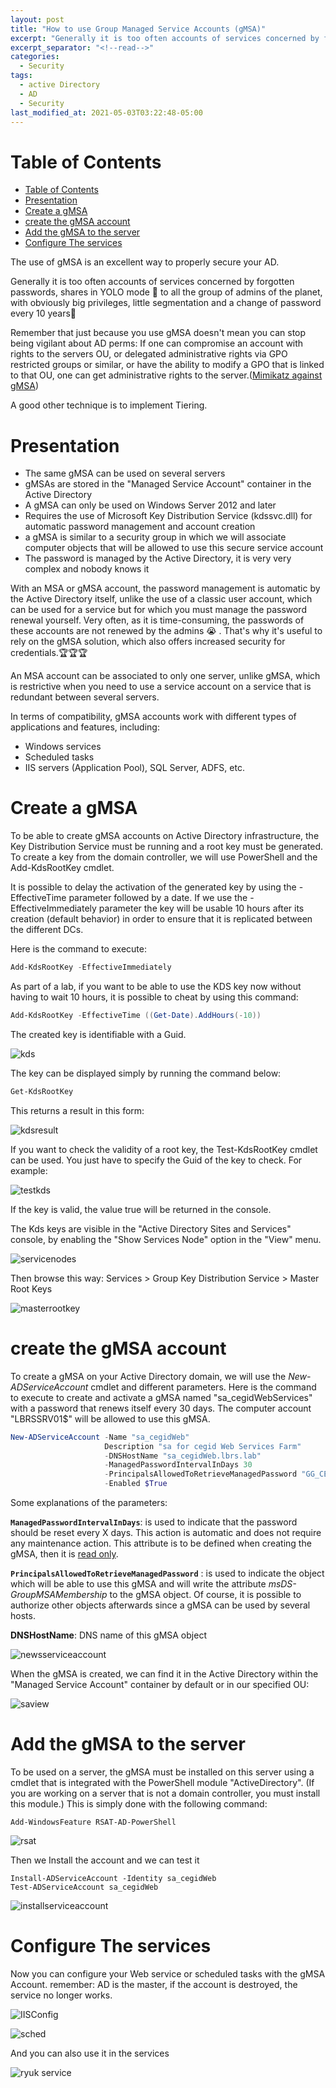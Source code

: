 ```yaml
---
layout: post
title: "How to use Group Managed Service Accounts (gMSA)"
excerpt: "Generally it is too often accounts of services concerned by forgotten passwords, shares in YOLO mode &#x1F918; to all the group of admins of the planet, with obviously big privileges, little segmentation and a change of password every 10 years&#x1F62C;"
excerpt_separator: "<!--read-->"
categories:
  - Security
tags:
  - active Directory
  - AD
  - Security
last_modified_at: 2021-05-03T03:22:48-05:00
---
```


Table of Contents
=================

- [Table of Contents](#table-of-contents)
- [Presentation](#presentation)
- [Create a gMSA](#create-a-gmsa)
- [create the gMSA account](#create-the-gmsa-account)
- [Add the gMSA to the server](#add-the-gmsa-to-the-server)
- [Configure The services](#configure-the-services)


The use of gMSA is an excellent way to properly secure your AD. 

Generally it is too often accounts of services concerned by forgotten passwords, shares in YOLO mode &#x1F918; to all the group of admins of the planet, with obviously big privileges, little segmentation and a change of password every 10 years&#x1F62C;

Remember that just because you use gMSA doesn't mean you can stop being vigilant about AD perms:
If one can compromise an account with rights to the servers OU, or delegated administrative rights via GPO restricted groups or similar, or have the ability to modify a GPO that is linked to that OU, one can get administrative rights to the server.([Mimikatz against gMSA](https://adsecurity.org/?p=4367))

A good other technique is to implement Tiering.


# Presentation


- The same gMSA can be used on several servers
- gMSAs are stored in the "Managed Service Account" container in the Active Directory
- A gMSA can only be used on Windows Server 2012 and later
- Requires the use of Microsoft Key Distribution Service (kdssvc.dll) for automatic password management and account creation
- a gMSA is similar to a security group in which we will associate computer objects that will be allowed to use this secure service account
- The password is managed by the Active Directory, it is very very complex and nobody knows it

With an MSA or gMSA account, the password management is automatic by the Active Directory itself, unlike the use of a classic user account, which can be used for a service but for which you must manage the password renewal yourself. 
Very often, as it is time-consuming, the passwords of these accounts are not renewed by the admins &#x1F62D; . That's why it's useful to rely on the gMSA solution, which also offers increased security for credentials.&#x1F3C6;&#x1F3C6;&#x1F3C6;

An MSA account can be associated to only one server, unlike gMSA, which is restrictive when you need to use a service account on a service that is redundant between several servers.

In terms of compatibility, gMSA accounts work with different types of applications and features, including:

- Windows services
- Scheduled tasks
- IIS servers (Application Pool), SQL Server, ADFS, etc.

# Create a gMSA

To be able to create gMSA accounts on Active Directory infrastructure, the Key Distribution Service must be running and a root key must be generated. To create a key from the domain controller, we will use PowerShell and the Add-KdsRootKey cmdlet.

It is possible to delay the activation of the generated key by using the -EffectiveTime parameter followed by a date. If we use the -EffectiveImmediately parameter the key will be usable 10 hours after its creation (default behavior) in order to ensure that it is replicated between the different DCs.

Here is the command to execute:
```powershell
Add-KdsRootKey -EffectiveImmediately
```
As part of a lab, if you want to be able to use the KDS key now without having to wait 10 hours, it is possible to cheat by using this command:
```powershell
Add-KdsRootKey -EffectiveTime ((Get-Date).AddHours(-10))
```

The created key is identifiable with a Guid.

![kds](https://blog.lbrs.io/images/gmsa1.png)

The key can be displayed simply by running the command below:

```powershell
Get-KdsRootKey
```

This returns a result in this form:

![kdsresult](https://blog.lbrs.io/images/gmsa2.png)

If you want to check the validity of a root key, the Test-KdsRootKey cmdlet can be used. You just have to specify the Guid of the key to check. For example:

![testkds](https://blog.lbrs.io/images/testkds.png)

If the key is valid, the value true will be returned in the console.

The Kds keys are visible in the "Active Directory Sites and Services" console, by enabling the "Show Services Node" option in the "View" menu.

![servicenodes](https://blog.lbrs.io/images/servicenodes.png)

Then browse this way: Services > Group Key Distribution Service > Master Root Keys

![masterrootkey](https://blog.lbrs.io/images/masterrootkey.png)


# create the gMSA account

To create a gMSA on your Active Directory domain, we will use the *New-ADServiceAccount* cmdlet and different parameters. 
Here is the command to execute to create and activate a gMSA named "sa_cegidWebServices" with a password that renews itself every 30 days. The computer account "LBRSSRV01$" will be allowed to use this gMSA.

```powershell
New-ADServiceAccount -Name "sa_cegidWeb" 
                     Description "sa for cegid Web Services Farm"
                     -DNSHostName "sa_cegidWeb.lbrs.lab" 
                     -ManagedPasswordIntervalInDays 30 
                     -PrincipalsAllowedToRetrieveManagedPassword "GG_CEGID_SERVERS" 
                     -Enabled $True
```

Some explanations of the parameters:

**`ManagedPasswordIntervalInDays`**:
is used to indicate that the password should be reset every X days. This action is automatic and does not require any maintenance action. This attribute is to be defined when creating the gMSA, then it is <u>read only</u>.
 
**`PrincipalsAllowedToRetrieveManagedPassword`** : is used to indicate the object which will be able to use this gMSA and will write the attribute *msDS-GroupMSAMembership* to the gMSA object. Of course, it is possible to authorize other objects afterwards since a gMSA can be used by several hosts.

**DNSHostName**: DNS name of this gMSA object

![newsserviceaccount](https://blog.lbrs.io/images/newsserviceaccount.png)

When the gMSA is created, we can find it in the Active Directory within the "Managed Service Account" container by default or in our specified OU:

![saview](https://blog.lbrs.io/images/saview.png)


# Add the gMSA to the server

To be used on a server, the gMSA must be installed on this server using a cmdlet that is integrated with the PowerShell module "ActiveDirectory". 
(If you are working on a server that is not a domain controller, you must install this module.) This is simply done with the following command: 
```
Add-WindowsFeature RSAT-AD-PowerShell
```

![rsat](https://blog.lbrs.io/images/rsat.png)

Then we Install the account and we can test it
```
Install-ADServiceAccount -Identity sa_cegidWeb
Test-ADServiceAccount sa_cegidWeb
```

![installserviceaccount](https://blog.lbrs.io/images/installserviceaccount.png)


# Configure The services

Now you can configure your Web service or scheduled tasks with the gMSA Account.
remember: AD is the master, if the account is destroyed, the service no longer works.

![IISConfig](https://blog.lbrs.io/images/WebIIS.png)

![sched](https://blog.lbrs.io/images/sched.png)

And you can also use it in the services

![ryuk service](https://blog.lbrs.io/images/ryuk.png)